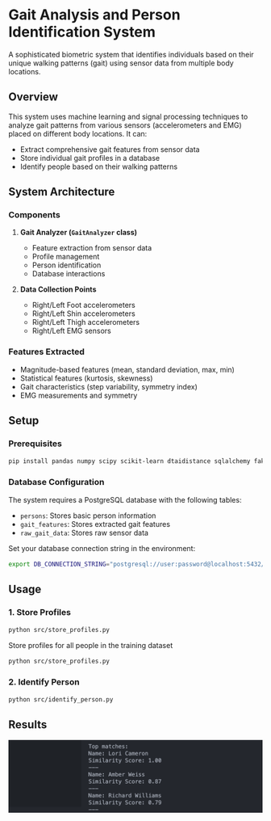 # Gait Analysis and Person Identification System

A sophisticated biometric system that identifies individuals based on their unique walking patterns (gait) using sensor data from multiple body locations.

## Overview

This system uses machine learning and signal processing techniques to analyze gait patterns from various sensors (accelerometers and EMG) placed on different body locations. It can:
- Extract comprehensive gait features from sensor data
- Store individual gait profiles in a database
- Identify people based on their walking patterns

## System Architecture

### Components

1. **Gait Analyzer (`GaitAnalyzer` class)**
   - Feature extraction from sensor data
   - Profile management
   - Person identification
   - Database interactions

2. **Data Collection Points**
   - Right/Left Foot accelerometers
   - Right/Left Shin accelerometers
   - Right/Left Thigh accelerometers
   - Right/Left EMG sensors

### Features Extracted

- Magnitude-based features (mean, standard deviation, max, min)
- Statistical features (kurtosis, skewness)
- Gait characteristics (step variability, symmetry index)
- EMG measurements and symmetry

## Setup

### Prerequisites


```bash
pip install pandas numpy scipy scikit-learn dtaidistance sqlalchemy faker
```

### Database Configuration

The system requires a PostgreSQL database with the following tables:
- `persons`: Stores basic person information
- `gait_features`: Stores extracted gait features
- `raw_gait_data`: Stores raw sensor data

Set your database connection string in the environment:


```bash
export DB_CONNECTION_STRING="postgresql://user:password@localhost:5432/gait_db"
```



## Usage

### 1. Store Profiles
```bash
python src/store_profiles.py
```

Store profiles for all people in the training dataset

```bash
python src/store_profiles.py
```



### 2. Identify Person

```bash
python src/identify_person.py
```






## Results

![Results](./results.png)